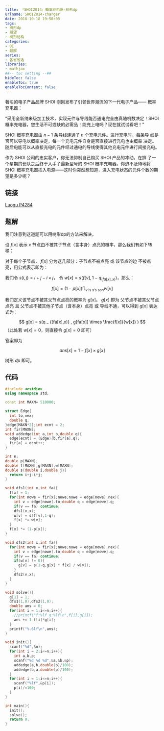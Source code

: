 ```yaml
---
title: 「SHOI2014」概率充电器-树形dp
urlname: SHOI2014-charger
date: 2018-10-18 19:50:03
tags:
- 树形dp
- 期望
- 树形结构
categories: 
- OI
- 题解
series:
- 各省省选
libraries:
- mathjax 
##-- toc setting --##
hideToc: false
enableToc: true
enableTocContent: false
---
```


著名的电子产品品牌 SHOI 刚刚发布了引领世界潮流的下一代电子产品—— 概率充电器：

“采用全新纳米级加工技术，实现元件与导线能否通电完全由真随机数决定！SHOI 概率充电器，您生活不可或缺的必需品！能充上电吗？现在就试试看吧！”

SHOI 概率充电器由 $n-1$ 条导线连通了 $n$ 个充电元件。进行充电时，每条导 线是否可以导电以概率决定，每一个充电元件自身是否直接进行充电也由概率 决定。随后电能可以从直接充电的元件经过通电的导线使得其他充电元件进行间接充电。

作为 SHOI 公司的忠实客户，你无法抑制自己购买 SHOI 产品的冲动。在排 了一个星期的长队之后终于入手了最新型号的 SHOI 概率充电器。你迫不及待地将 SHOI 概率充电器插入电源——这时你突然想知道，进入充电状态的元件个数的期望是多少呢？

<!--more-->


## 链接

[Luogu P4284](https://www.luogu.org/problemnew/show/P4284)

## 题解

我们注意到这道题可以用树形dp的方法来解决。

设 $f[x]$ 表示 $x$ 节点由不被其子节点（含本身）点亮的概率，那么我们有如下转移：

对于每个子节点， $f[x]$ 分为这几部分：子节点不被点亮 或 该节点的边 不被点亮，用公式表示即为：

我们令 $s(i,j) = i+j-i \times j$， 令 $w[x] =  s(f[v],1-q _ {(fa[x],x)})$，那么：

$$
f[x] = (1-p[x]) \prod _ {\text{v is x's son}} w[v] 
$$

我们定义该节点不被其父节点点亮的概率为 $g[x]$。 $g[x]$ 即为 父节点不被其父节点点亮 且 父节点不被其他子节点（含本身）点亮 或 导线不通，可以得到 $g[x]$ 表达式为：

$$
g[x] = s(q _ {(fa[x],x)} , g[fa[x]] \times \frac{f[x]}{w[x]} )
$$
（此处若 $w[x] = 0$，则直接令 $g[x] = 0$ 即可）

答案即为 

$$
ans[x] = 1 - f[x] \times g[x]
$$

树形 $dp$ 即可。

## 代码



```cpp
#include <cstdio>
using namespace std;

const int MAXN= 510000;

struct Edge{
  int to,nex;
  double q;
}edge[MAXN*2];int ecnt = 2;
int fir[MAXN];
void addedge(int a,int b,double q){
  edge[ecnt] = (Edge){b,fir[a],q};
  fir[a] = ecnt++;
}

int n;
double p[MAXN];
double f[MAXN],g[MAXN],w[MAXN];
double s(double i,double j){
  return i+j-i*j;
}

void dfs1(int x,int fa){
  f[x] = 1;
  for(int nowe = fir[x];nowe;nowe = edge[nowe].nex){
    int v = edge[nowe].to;double q = edge[nowe].q;
    if(v == fa) continue;
    dfs1(v,x);
    w[v] = s(f[v],1-q);
    f[x] *= w[v];
  }
  f[x] *= (1-p[x]);
}

void dfs2(int x,int fa){
  for(int nowe = fir[x];nowe;nowe = edge[nowe].nex){
    int v = edge[nowe].to;double q = edge[nowe].q;
    if(v == fa) continue;
    if(w[v] != 0){
      g[v] = s(1-q,g[x] * f[x] / w[v]);
    }
    dfs2(v,x);
  }
}

void solve(){
  g[1] = 1;
  dfs1(1,0),dfs2(1,0);
  double ans = 0;
  for(int i = 1;i<=n;i++){
    //printf("f:%lf g:%lf\n",f[i],g[i]);
    ans += 1-f[i]*g[i];
  }
  printf("%.6lf\n",ans);
}

void init(){
  scanf("%d",&n);
  for(int i = 2;i<=n;i++){
    int a,b,p;
    scanf("%d %d %d",&a,&b,&p);
    addedge(a,b,double(p)/100);
    addedge(b,a,double(p)/100);
  }   
  for(int i = 1;i<=n;i++){
    scanf("%lf",&p[i]);
    p[i]/=100;
  }
}

int main(){
  init();
  solve();
  return 0;
}
```

